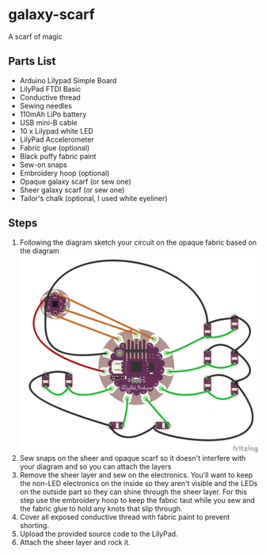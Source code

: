 # galaxy-scarf
A scarf of magic

## Parts List

* Arduino Lilypad Simple Board
* LilyPad FTDI Basic
* Conductive thread
* Sewing needles
* 110mAh LiPo battery
* USB mini-B cable
* 10 x Lilypad white LED
* LilyPad Accelerometer
* Fabric glue (optional)
* Black puffy fabric paint
* Sew-on snaps
* Embroidery hoop (optional)
* Opaque galaxy scarf (or sew one)
* Sheer galaxy scarf (or sew one)
* Tailor's chalk (optional, I used white eyeliner)

## Steps

1. Following the diagram sketch your circuit on the opaque fabric based on the diagram
![](https://github.com/LindseyB/galaxy-scarf/blob/master/diagrams/lilypad_bb.png?raw=true)
2. Sew snaps on the sheer and opaque scarf so it doesn't interfere with your diagram and so you can attach the layers
3. Remove the sheer layer and sew on the electronics. You'll want to keep the non-LED electronics on the inside so they aren't visible and the LEDs on the outside part so they can shine through the sheer layer. For this step use the embroidery hoop to keep the fabric taut while you sew and the fabric glue to hold any knots that slip through. 
4. Cover all exposed conductive thread with fabric paint to prevent shorting. 
5. Upload the provided source code to the LilyPad.
6. Attach the sheer layer and rock it. 
